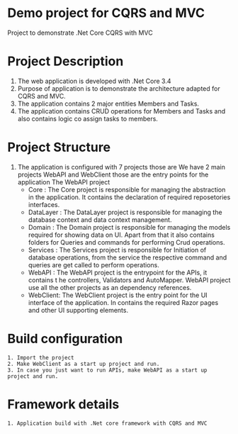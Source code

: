 # Demo project for CQRS and MVC
Project to demonstrate .Net Core CQRS with MVC
# Project Description
1. The web application is developed with .Net Core 3.4
2. Purpose of application is to demonstrate the architecture adapted for CQRS and MVC.
3. The application contains 2 major entities Members and Tasks.
4. The application contains CRUD operations for Members and Tasks and also contains logic co assign tasks to members.
# Project Structure
1. The application is configured with 7 projects those are
We have 2 main projects WebAPI and WebClient those are the entry points for the application
The WebAPI project 
    - Core : The Core project is responsible for managing the abstraction in the application.
    It contains the declaration of required reposetories interfaces.
    - DataLayer : The DataLayer project is responsible for managing the database context and data context management.
    - Domain : The Domain project is responsible for managing the models required for showing data on UI. Apart from that it also contains folders for Queries and commands for performing Crud operations.
    - Services : The Services project is responsible for Initiation of database operations, from the service the respective command and queries are get called to perform operations.
    - WebAPI : The WebAPI project is the entrypoint for the APIs, it contains t he controllers, Validators and AutoMapper. WebAPI project use all the other projects as an dependency references.
    - WebClient: The WebClient project is the entry point for the UI interface of the application. In contains the required Razor pages and other UI supporting elements.
# Build configuration
    1. Import the project
    2. Make WebClient as a start up project and run.
    3. In case you just want to run APIs, make WebAPI as a start up project and run.
# Framework details
    1. Application build with .Net core framework with CQRS and MVC
     
